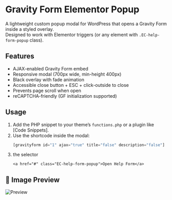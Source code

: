 # Gravity Form Elementor Popup

A lightweight custom popup modal for WordPress that opens a Gravity Form inside a styled overlay.  
Designed to work with Elementor triggers (or any element with `.EC-help-form-popup` class).

## Features
- AJAX-enabled Gravity Form embed
- Responsive modal (700px wide, min-height 400px)
- Black overlay with fade animation
- Accessible close button + ESC + click-outside to close
- Prevents page scroll when open
- reCAPTCHA-friendly (GF initialization supported)

## Usage

1. Add the PHP snippet to your theme’s `functions.php` or a plugin like [Code Snippets].
2. Use the shortcode inside the modal:
   ```php
   [gravityform id="1" ajax="true" title="false" description="false"]
3. the selector <pre> ``` <a href="#" class="EC-help-form-popup">Open Help Form</a> ``` </pre>



## 📸 Image Preview

![Preview](https://github.com/elias1435/Gravityform-Elementor-Popup/blob/main/gravityform-elementor-popup.jpg?raw=true)
